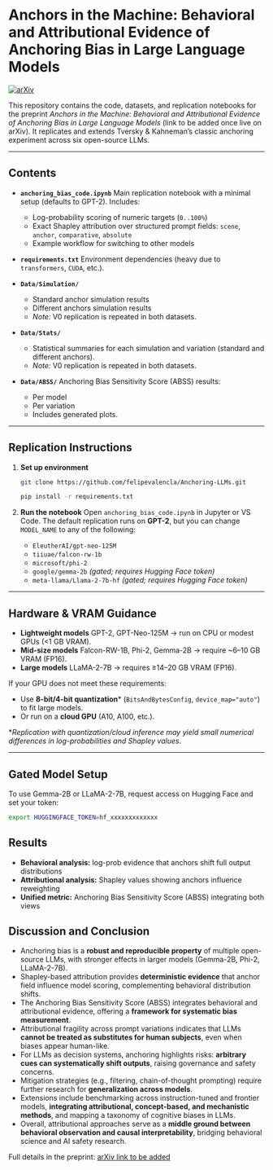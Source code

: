 # Anchors in the Machine: Behavioral and Attributional Evidence of Anchoring Bias in Large Language Models

[![arXiv](https://img.shields.io/badge/arXiv-Placeholder-red)](https://arxiv.org/abs/XXXX.XXXXX)

This repository contains the code, datasets, and replication notebooks for the preprint *Anchors in the Machine: Behavioral and Attributional Evidence of Anchoring Bias in Large Language Models* (link to be added once live on arXiv).
It replicates and extends Tversky & Kahneman’s classic anchoring experiment across six open-source LLMs.

---

## Contents

- **`anchoring_bias_code.ipynb`**
  Main replication notebook with a minimal setup (defaults to GPT-2).
  Includes:
  - Log-probability scoring of numeric targets (`0..100%`)
  - Exact Shapley attribution over structured prompt fields: `scene`, `anchor`, `comparative`, `absolute`
  - Example workflow for switching to other models

- **`requirements.txt`**
  Environment dependencies (heavy due to `transformers`, `CUDA`, etc.).

- **`Data/Simulation/`**
  - Standard anchor simulation results
  - Different anchors simulation results
  - *Note:* V0 replication is repeated in both datasets.

- **`Data/Stats/`**
  - Statistical summaries for each simulation and variation (standard and different anchors).
  - *Note:* V0 replication is repeated in both datasets.

- **`Data/ABSS/`**
  Anchoring Bias Sensitivity Score (ABSS) results:
  - Per model
  - Per variation
  - Includes generated plots.

---

## Replication Instructions

1. **Set up environment**
   ```bash
   git clone https://github.com/felipevalencla/Anchoring-LLMs.git
   ```
   ```bash
   pip install -r requirements.txt
   ```

2. **Run the notebook**
   Open `anchoring_bias_code.ipynb` in Jupyter or VS Code.
   The default replication runs on **GPT-2**, but you can change `MODEL_NAME` to any of the following:

   - `EleutherAI/gpt-neo-125M`
   - `tiiuae/falcon-rw-1b`
   - `microsoft/phi-2`
   - `google/gemma-2b` *(gated; requires Hugging Face token)*
   - `meta-llama/Llama-2-7b-hf` *(gated; requires Hugging Face token)*

---

## Hardware & VRAM Guidance

- **Lightweight models**
  GPT-2, GPT-Neo-125M → run on CPU or modest GPUs (<1 GB VRAM).
- **Mid-size models**
  Falcon-RW-1B, Phi-2, Gemma-2B → require ~6–10 GB VRAM (FP16).
- **Large models**
  LLaMA-2-7B → requires ≥14–20 GB VRAM (FP16).

If your GPU does not meet these requirements:
- Use **8-bit/4-bit quantization*** (`BitsAndBytesConfig`, `device_map="auto"`) to fit large models.
- Or run on a **cloud GPU** (A10, A100, etc.).

**Replication with quantization/cloud inference may yield *small numerical differences* in log-probabilities and Shapley values.*

---

## Gated Model Setup

To use Gemma-2B or LLaMA-2-7B, request access on Hugging Face and set your token:

```bash
export HUGGINGFACE_TOKEN=hf_xxxxxxxxxxxxx
```

## Results

- **Behavioral analysis:** log-prob evidence that anchors shift full output distributions
- **Attributional analysis:** Shapley values showing anchors influence reweighting
- **Unified metric:** Anchoring Bias Sensitivity Score (ABSS) integrating both views

## Discussion and Conclusion

- Anchoring bias is a **robust and reproducible property** of multiple open-source LLMs, with stronger effects in larger models (Gemma-2B, Phi-2, LLaMA-2-7B).
- Shapley-based attribution provides **deterministic evidence** that anchor field influence model scoring, complementing behavioral distribution shifts.  
- The Anchoring Bias Sensitivity Score (ABSS) integrates behavioral and attributional evidence, offering a **framework for systematic bias measurement**.
- Attributional fragility across prompt variations indicates that LLMs **cannot be treated as substitutes for human subjects**, even when biases appear human-like.
- For LLMs as decision systems, anchoring highlights risks: **arbitrary cues can systematically shift outputs**, raising governance and safety concerns.  
- Mitigation strategies (e.g., filtering, chain-of-thought prompting) require further research for **generalization across models**.
- Extensions include benchmarking across instruction-tuned and frontier models, **integrating attributional, concept-based, and mechanistic methods**, and mapping a taxonomy of cognitive biases in LLMs.
- Overall, attributional approaches serve as a **middle ground between behavioral observation and causal interpretability**, bridging behavioral science and AI safety research.


Full details in the preprint: [arXiv link to be added](https://arxiv.org/abs/XXXX.XXXXX)


